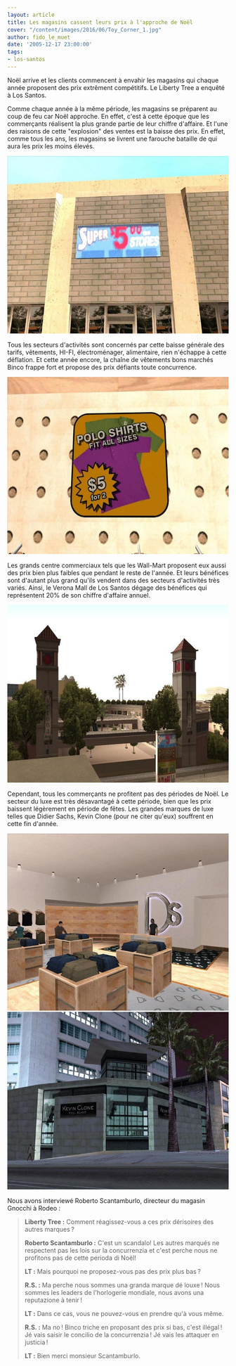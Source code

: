 ```yaml
---
layout: article
title: Les magasins cassent leurs prix à l'approche de Noël
cover: "/content/images/2016/06/Toy_Corner_1.jpg"
author: fido_le_muet
date: '2005-12-17 23:00:00'
tags:
- los-santos
---
```


Noël arrive et les clients commencent à envahir les magasins qui chaque année proposent des prix extrêment compétitifs. Le Liberty Tree a enquêté à Los Santos.

Comme chaque année à la même période, les magasins se préparent au coup de feu car Noël approche. En effet, c'est à cette époque que les commerçants réalisent la plus grande partie de leur chiffre d'affaire. Et l'une des raisons de cette "explosion" des ventes est la baisse des prix. En effet, comme tous les ans, les magasins se livrent une farouche bataille de qui aura les prix les moins élevés.

![](/content/images/2005/01/Pub_Prix_1.jpg)

Tous les secteurs d'activités sont concernés par cette baisse générale des tarifs, vêtements, HI-FI, électroménager, alimentaire, rien n'échappe à cette déflation. Et cette année encore, la chaîne de vêtements bons marchés Binco frappe fort et propose des prix défiants toute concurrence.

![](/content/images/2005/01/Prix_Binco_1.jpg)

Les grands centre commerciaux tels que les Wall-Mart proposent eux aussi des prix bien plus faibles que pendant le reste de l'année. Et leurs bénéfices sont d'autant plus grand qu'ils vendent dans des secteurs d'activités très variés. Ainsi, le Verona Mall de Los Santos dégage des bénéfices qui représentent 20% de son chiffre d'affaire annuel.

![](/content/images/2005/01/Verona_Mall.jpg)

Cependant, tous les commerçants ne profitent pas des périodes de Noël. Le secteur du luxe est très désavantagé à cette période, bien que les prix baissent légèrement en période de fêtes. Les grandes marques de luxe telles que Didier Sachs, Kevin Clone (pour ne citer qu'eux) souffrent en cette fin d'année.

![](/content/images/2005/01/Didier_Sachs_1.jpg)
![](/content/images/2005/01/Kevin_Clone_1.jpg)

Nous avons interviewé Roberto Scantamburlo, directeur du magasin Gnocchi à Rodeo :

> **Liberty Tree :** Comment réagissez-vous a ces prix dérisoires des autres marques ?
> 
> **Roberto Scantamburlo :** C'est un scandalo! Les autres marqués ne respectent pas les lois sur la concurrenzia et c'est perche nous ne profitons pas de cette perioda di Noël!
> 
> **LT :** Mais pourquoi ne proposez-vous pas des prix plus bas ?
> 
> **R.S. :** Ma perche nous sommes una granda marque dé louxe ! Nous sommes les leaders de l'horlogerie mondiale, nous avons una reputazione à tenir !
> 
> **LT :** Dans ce cas, vous ne pouvez-vous en prendre qu'à vous même.
> 
> **R.S. :** Ma no ! Binco triche en proposant des prix si bas, c'est illégal ! Jé vais saisir le concilio de la concurrenzia ! Jé vais les attaquer en justicia !
> 
> **LT :** Bien merci monsieur Scantamburlo.